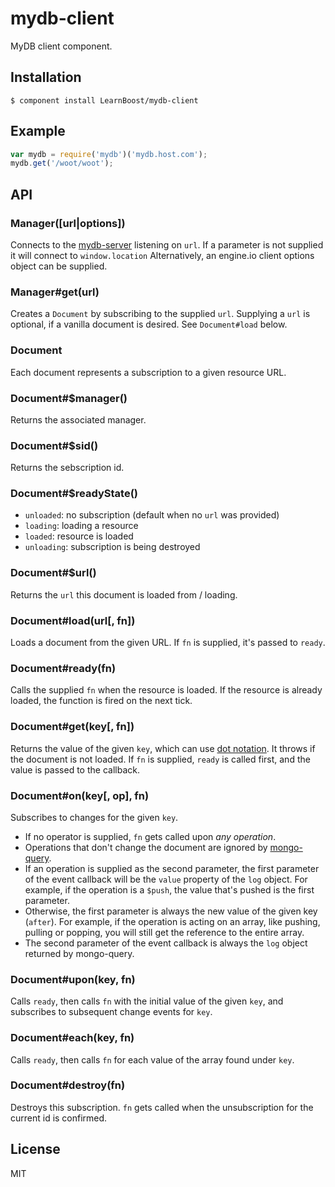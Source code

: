 # mydb-client

  MyDB client component.

## Installation

```
$ component install LearnBoost/mydb-client
```

## Example

```js
var mydb = require('mydb')('mydb.host.com');
mydb.get('/woot/woot');
```

## API

### Manager([url|options])

  Connects to the [mydb-server](http://github.com/learnboost/mydb-server)
  listening on `url`.
  If a parameter is not supplied it will connect to `window.location`
  Alternatively, an engine.io client options object can be supplied.

### Manager#get(url)

  Creates a `Document` by subscribing to the supplied `url`.
  Supplying a `url` is optional, if a vanilla document is desired. See
  `Document#load` below.

### Document

  Each document represents a subscription to a given resource URL.

### Document#$manager()

  Returns the associated manager.

### Document#$sid()

  Returns the sebscription id.

### Document#$readyState()

  - `unloaded`: no subscription (default when no `url` was provided)
  - `loading`: loading a resource
  - `loaded`: resource is loaded
  - `unloading`: subscription is being destroyed

### Document#$url()

  Returns the `url` this document is loaded from / loading.

### Document#load(url[, fn])

  Loads a document from the given URL. If `fn` is supplied, it's passed
  to `ready`.

### Document#ready(fn)

  Calls the supplied `fn` when the resource is loaded. If the resource
  is already loaded, the function is fired on the next tick.

### Document#get(key[, fn])

  Returns the value of the given `key`, which can use [dot
  notation](http://github.com/learnboost/dot).
  It throws if the document is not loaded.
  If `fn` is supplied, `ready` is called first, and the value is passed
  to the callback.

### Document#on(key[, op], fn)

  Subscribes to changes for the given `key`.

  - If no operator is supplied, `fn` gets called upon _any operation_.
  - Operations that don't change the document are ignored by
    [mongo-query](http://github.com/learnboost/mongo-query).
  - If an operation is supplied as the second parameter, the
    first parameter of the event callback will be the `value` property
    of the `log` object. For example, if the operation is a `$push`, the
    value that's pushed is the first parameter.
  - Otherwise, the first parameter is always the new value of the given
    key (`after`). For example, if the operation is acting on an array,
    like pushing, pulling or popping, you will still get the reference
    to the entire array.
  - The second parameter of the event callback is always the `log` object
    returned by mongo-query.

### Document#upon(key, fn)

  Calls `ready`, then calls `fn` with the initial value of the given
  `key`, and subscribes to subsequent change events for `key`.

### Document#each(key, fn)

  Calls `ready`, then calls `fn` for each value of the array found under
  `key`.

### Document#destroy(fn)

  Destroys this subscription. `fn` gets called when the unsubscription
  for the current id is confirmed.

## License

MIT
